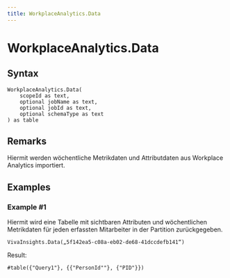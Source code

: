 ```yaml
---
title: WorkplaceAnalytics.Data
---
```


# WorkplaceAnalytics.Data



## Syntax

```powerquery
WorkplaceAnalytics.Data(
    scopeId as text,
    optional jobName as text,
    optional jobId as text,
    optional schemaType as text
) as table
```


## Remarks

Hiermit werden wöchentliche Metrikdaten und Attributdaten aus Workplace Analytics importiert.


## Examples

### Example #1 
Hiermit wird eine Tabelle mit sichtbaren Attributen und wöchentlichen Metrikdaten für jeden erfassten Mitarbeiter in der Partition zurückgegeben.
```powerquery
VivaInsights.Data(„5f142ea5-c08a-eb02-de68-41dccdefb141“)
```

Result: 
```powerquery
#table({"Query1"}, {{"PersonId""}, {"PID"}})
```



